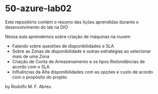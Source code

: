 # 50-azure-lab02
Este repositório contém o resumo das lições aprendidas durante o desenvolvimento do lab na DIO

Nessa aula aprendemos sobre criação de máquinas na nuvem
- Falando sobre questões de disponibilidades e SLA
- Sobre as Zonas de disponibilidade e outras estratégias ao selecionar mais de uma Zona
- Criação de Conta de Armazenamento e os tipos Redundâncias de acordo com o SLA
- Influências da Alta disponibilidades com as opções e custo de acordo com o propósito do projeto

by Rodolfo M. F. Abreu
